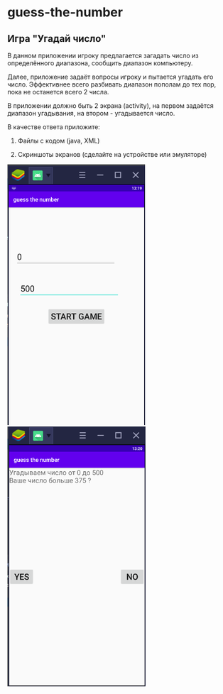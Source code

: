 # guess-the-number

## Игра "Угадай число"

В данном приложении игроку предлагается загадать число из определённого диапазона, сообщить диапазон компьютеру.

Далее, приложение задаёт вопросы игроку и пытается угадать его число. Эффективнее всего разбивать диапазон пополам до тех пор, пока не останется всего 2 числа.

В приложении должно быть 2 экрана (activity), на первом задаётся диапазон угадывания, на втором - угадывается число.

В качестве ответа приложите:

1) Файлы с кодом (java, XML)

2) Скриншоты экранов (сделайте на устройстве или эмуляторе)

![](guess1.png)
![](guess2.png)
